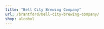 ```yaml
---
title: "Bell City Brewing Company"
url: /brantford/bell-city-brewing-company/
shop: alcohol
---
```

